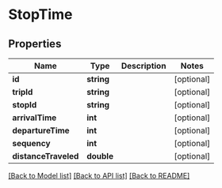 # StopTime

## Properties
Name | Type | Description | Notes
------------ | ------------- | ------------- | -------------
**id** | **string** |  | [optional] 
**tripId** | **string** |  | [optional] 
**stopId** | **string** |  | [optional] 
**arrivalTime** | **int** |  | [optional] 
**departureTime** | **int** |  | [optional] 
**sequency** | **int** |  | [optional] 
**distanceTraveled** | **double** |  | [optional] 

[[Back to Model list]](../README.md#documentation-for-models) [[Back to API list]](../README.md#documentation-for-api-endpoints) [[Back to README]](../README.md)


